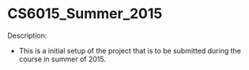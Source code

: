 # CS6015_Summer_2015

Description:
- This is a initial setup of the project that is to be submitted during the course in summer of 2015.
